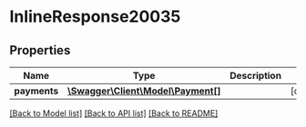# InlineResponse20035

## Properties
Name | Type | Description | Notes
------------ | ------------- | ------------- | -------------
**payments** | [**\Swagger\Client\Model\Payment[]**](Payment.md) |  | [optional] 

[[Back to Model list]](../README.md#documentation-for-models) [[Back to API list]](../README.md#documentation-for-api-endpoints) [[Back to README]](../README.md)


